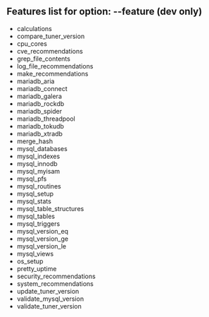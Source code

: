 Features list for option: --feature (dev only)
---


* calculations
* compare_tuner_version
* cpu_cores
* cve_recommendations
* grep_file_contents
* log_file_recommendations
* make_recommendations
* mariadb_aria
* mariadb_connect
* mariadb_galera
* mariadb_rockdb
* mariadb_spider
* mariadb_threadpool
* mariadb_tokudb
* mariadb_xtradb
* merge_hash
* mysql_databases
* mysql_indexes
* mysql_innodb
* mysql_myisam
* mysql_pfs
* mysql_routines
* mysql_setup
* mysql_stats
* mysql_table_structures
* mysql_tables
* mysql_triggers
* mysql_version_eq
* mysql_version_ge
* mysql_version_le
* mysql_views
* os_setup
* pretty_uptime
* security_recommendations
* system_recommendations
* update_tuner_version
* validate_mysql_version
* validate_tuner_version
